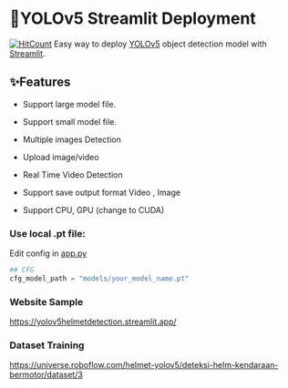 # 🚀YOLOv5 Streamlit Deployment
[![HitCount](https://hits.dwyl.com/thepbordin/YOLOv5-Streamlit-Deployment.svg?style=flat&show=unique)](http://hits.dwyl.com/thepbordin/YOLOv5-Streamlit-Deployment)
Easy way to deploy [YOLOv5](https://github.com/ultralytics/yolov5) object detection model with [Streamlit](https://streamlit.io/). 

## ✨Features

- Support large model file.

- Support small model file. 

- Multiple images Detection 

- Upload image/video

- Real Time Video Detection

- Support save output format Video , Image

- Support CPU, GPU (change to CUDA)

### Use local .pt file:
Edit config in [app.py](https://github.com/thepbordin/Obstacle-Detection-for-Blind-people-Deployment/blob/main/app.py)

```python
## CFG
cfg_model_path = "models/your_model_name.pt" 
```
### Website Sample
https://yolov5helmetdetection.streamlit.app/

### Dataset Training 
https://universe.roboflow.com/helmet-yolov5/deteksi-helm-kendaraan-bermotor/dataset/3

